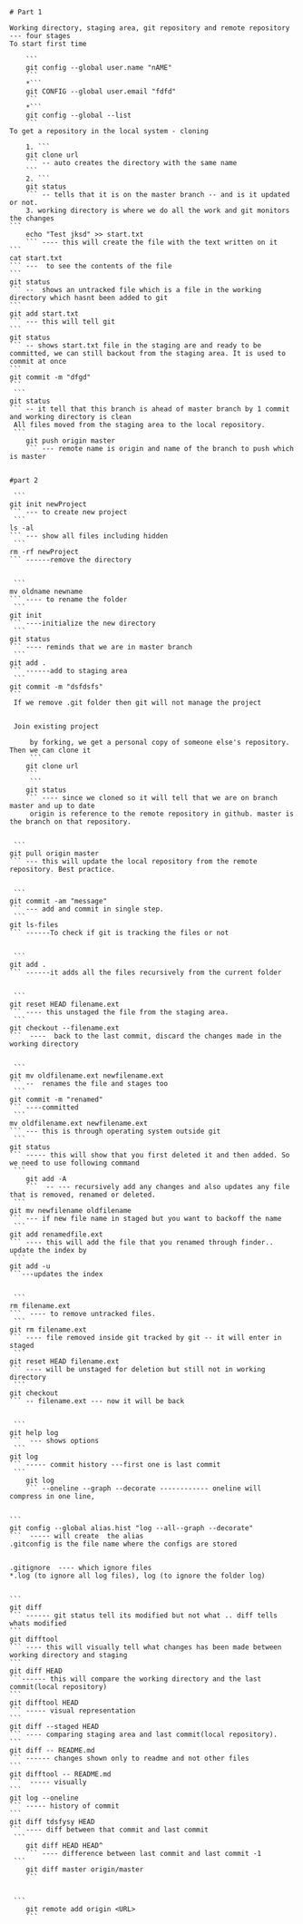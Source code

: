 
	# Part 1
	
	Working directory, staging area, git repository and remote repository --- four stages
	To start first time 

		```
		git config --global user.name "nAME"
		```
		*```
		git CONFIG --global user.email "fdfd"
		```
		*```
		git config --global --list
		```
	To get a repository in the local system - cloning

		1. ```
		git clone url
		``` -- auto creates the directory with the same name
		```
		2. ```
		git status
		``` -- tells that it is on the master branch -- and is it updated or not.
		3. working directory is where we do all the work and git monitors the changes
	```
		echo "Test jksd" >> start.txt
		``` ---- this will create the file with the text written on it
	```
	cat start.txt
	``` ---  to see the contents of the file
	```
	git status
	``` --  shows an untracked file which is a file in the working directory which hasnt been added to git
	```
	git add start.txt
	``` --- this will tell git
	```
	git status
	``` -- shows start.txt file in the staging are and ready to be committed, we can still backout from the staging area. It is used to commit at once
	```
	git commit -m "dfgd"
	```
	 ```
	git status
	``` -- it tell that this branch is ahead of master branch by 1 commit and working directory is clean
	 All files moved from the staging area to the local repository.
	 ```
		git push origin master
		``` --- remote name is origin and name of the branch to push which is master

	
	#part 2

	 ```
	git init newProject
	``` --- to create new project
	 ```
	ls -al
	``` --- show all files including hidden
	 ```
	rm -rf newProject
	``` ------remove the directory


	 ```
	mv oldname newname
	``` ---- to rename the folder
	 ```
	git init
	``` ----initialize the new directory
	 ```
	git status
	``` ---- reminds that we are in master branch 
	 ```
	git add .
	``` ------add to staging area
	 ```
	git commit -m "dsfdsfs"
	```
	 If we remove .git folder then git will not manage the project

    
	 Join existing project 

		 by forking, we get a personal copy of someone else's repository. Then we can clone it
		 ```
		git clone url
		```
		 ```
		git status
		``` ---- since we cloned so it will tell that we are on branch master and up to date
		 origin is reference to the remote repository in github. master is the branch on that repository.


	 ```
	git pull origin master
	``` --- this will update the local repository from the remote repository. Best practice.


	 ```
	git commit -am "message"
	``` --- add and commit in single step.
	 ```
	git ls-files
	``` ------To check if git is tracking the files or not


	 ```
	git add .
	``` ------it adds all the files recursively from the current folder


	 ```
	git reset HEAD filename.ext
	``` ---- this unstaged the file from the staging area.
	 ```
	git checkout --filename.ext
	```  ----  back to the last commit, discard the changes made in the working directory


	 ```
	git mv oldfilename.ext newfilename.ext
	``` --  renames the file and stages too
	 ```
	git commit -m "renamed"
	``` ----committed
	 ```
	mv oldfilename.ext newfilename.ext
	``` --- this is through operating system outside git
	 ```
	git status
	``` ----- this will show that you first deleted it and then added. So we need to use following command
	 ```
		git add -A
		```  -- --- recursively add any changes and also updates any file that is removed, renamed or deleted.
	 ```
	git mv newfilename oldfilename
	``` --- if new file name in staged but you want to backoff the name
	 ```
	git add renamedfile.ext
	``` ---- this will add the file that you renamed through finder.. update the index by 
	 ```
	git add -u 
	```---updates the index


	 ```
	rm filename.ext
	```  ---- to remove untracked files. 
	 ```
	git rm filename.ext
	``` ---- file removed inside git tracked by git -- it will enter in staged
	 ```
	git reset HEAD filename.ext
	``` ---- will be unstaged for deletion but still not in working directory
	 ```
	git checkout
	``` -- filename.ext --- now it will be back 


	 ```
	git help log
	```  --- shows options
	 ```
	git log
	``` ----- commit history ---first one is last commit
	 ```
		git log
		``` --oneline --graph --decorate ------------ oneline will compress in one line, 


	```
	git config --global alias.hist "log --all--graph --decorate"
	```  ----- will create  the alias
	.gitconfig is the file name where the configs are stored


	.gitignore  ---- which ignore files 
	*.log (to ignore all log files), log (to ignore the folder log)


	```
	git diff
	``` ------ git status tell its modified but not what .. diff tells whats modified
	```
	git difftool
	``` ---- this will visually tell what changes has been made between working directory and staging
	```
	git diff HEAD
	```------ this will compare the working directory and the last commit(local repository)
	```
	git difftool HEAD
	``` ----- visual representation
	```
	git diff --staged HEAD
	``` ---- comparing staging area and last commit(local repository).
	```
	git diff -- README.md
	``` ------ changes shown only to readme and not other files
	```
	git difftool -- README.md
	```  ----- visually
	```
	git log --oneline
	``` ----- history of commit
	```
	git diff tdsfysy HEAD
	``` ---- diff between that commit and last commit
	 ```
		git diff HEAD HEAD^
		``` ---- difference between last commit and last commit -1
	 ```
		git diff master origin/master
		```


	 ```
		git remote add origin <URL>
		```



